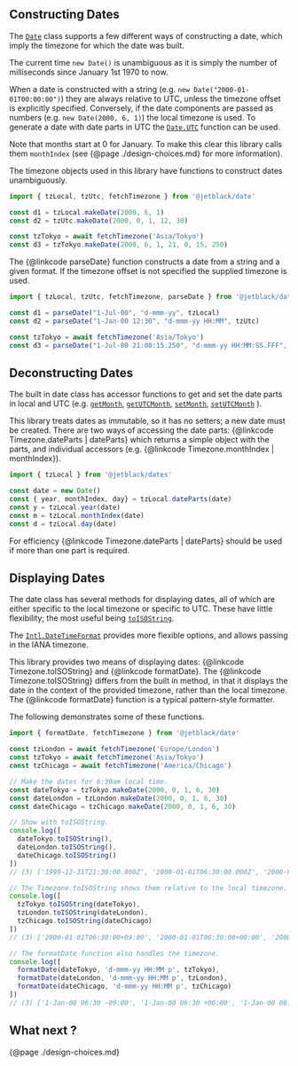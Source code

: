 ## Constructing Dates

The [`Date`](https://developer.mozilla.org/en-US/docs/Web/JavaScript/Reference/Global_Objects/Date)
class supports a few different ways of constructing a date, which imply the
timezone for which the date was built.

The current time `new Date()` is unambiguous as it is simply the number of milliseconds
since January 1st 1970 to now.

When a date is constructed with a string (e.g. `new Date("2000-01-01T00:00:00")`)
they are always relative to UTC, unless the timezone offset is explicitly specified. Conversely,
if the date components are passed as numbers (e.g. `new Date(2000, 6, 1)`) the
local timezone is used. To generate a date with date parts in UTC the
[`Date.UTC`](https://developer.mozilla.org/en-US/docs/Web/JavaScript/Reference/Global_Objects/Date/UTC)
function can be used.

Note that months start at 0 for January. To make this clear
this library calls them `monthIndex` (see {@page ./design-choices.md} for more
information).

The timezone objects used in this library have functions to construct dates
unambiguously.

```js
import { tzLocal, tzUtc, fetchTimezone } from '@jetblack/date'

const d1 = tzLocal.makeDate(2000, 6, 1)
const d2 = tzUtc.makeDate(2000, 0, 1, 12, 30)

const tzTokyo = await fetchTimezone('Asia/Tokyo')
const d3 = tzTokyo.makeDate(2000, 6, 1, 21, 0, 15, 250)
```

The {@linkcode parseDate} function constructs a date from a string and a given
format. If the timezone offset is not specified the supplied timezone is used.

```js
import { tzLocal, tzUtc, fetchTimezone, parseDate } from '@jetblack/date'

const d1 = parseDate("1-Jul-00", "d-mmm-yy", tzLocal)
const d2 = parseDate("1-Jan-00 12:30", "d-mmm-yy HH:MM", tzUtc)

const tzTokyo = await fetchTimezone('Asia/Tokyo')
const d3 = parseDate("1-Jul-00 21:00:15.250", "d-mmm-yy HH:MM:SS.FFF", tzTokyo)
```

## Deconstructing Dates

The built in date class has accessor functions to get and set the date parts
in local and UTC (e.g.
[`getMonth`](https://developer.mozilla.org/en-US/docs/Web/JavaScript/Reference/Global_Objects/Date/getMonth),
[`getUTCMonth`](https://developer.mozilla.org/en-US/docs/Web/JavaScript/Reference/Global_Objects/Date/getUTCMonth),
[`setMonth`](https://developer.mozilla.org/en-US/docs/Web/JavaScript/Reference/Global_Objects/Date/setMonth),
[`setUTCMonth`](https://developer.mozilla.org/en-US/docs/Web/JavaScript/Reference/Global_Objects/Date/setUTCMonth)
).

This library treats dates as immutable, so it has no setters; a new date must be
created. There are two ways of accessing the date parts:
{@linkcode Timezone.dateParts | dateParts} which returns a simple object with
the parts, and individual accessors (e.g. {@linkcode Timezone.monthIndex | monthIndex}).

```js
import { tzLocal } from '@jetblack/dates'

const date = new Date()
const { year, monthIndex, day} = tzLocal.dateParts(date)
const y = tzLocal.year(date)
const m = tzLocal.monthIndex(date)
const d = tzLocal.day(date)
```

For efficiency {@linkcode Timezone.dateParts | dateParts} should be used if more
than one part is required.

## Displaying Dates

The date class has several methods for displaying dates, all of which are either
specific to the local timezone or specific to UTC. These have little flexibility; the most
useful being [`toISOString`](https://developer.mozilla.org/en-US/docs/Web/JavaScript/Reference/Global_Objects/Date/toISOString).

The [`Intl.DateTimeFormat`](https://developer.mozilla.org/en-US/docs/Web/JavaScript/Reference/Global_Objects/Intl/DateTimeFormat) provides more flexible options, and
allows passing in the IANA timezone.

This library provides two means of displaying dates: {@linkcode Timezone.toISOString}
and {@linkcode formatDate}. The {@linkcode Timezone.toISOString} differs from
the built in method, in that it displays the date in the context of the provided
timezone, rather than the local timezone. The
{@linkcode formatDate} function is a typical pattern-style formatter.

The following demonstrates some of these functions.

```js
import { formatDate, fetchTimezone } from '@jetblack/date'

const tzLondon = await fetchTimezone('Europe/London')
const tzTokyo = await fetchTimezone('Asia/Tokyo')
const tzChicago = await fetchTimezone('America/Chicago')

// Make the dates for 6:30am local time.
const dateTokyo = tzTokyo.makeDate(2000, 0, 1, 6, 30)
const dateLondon = tzLondon.makeDate(2000, 0, 1, 6, 30)
const dateChicago = tzChicago.makeDate(2000, 0, 1, 6, 30)

// Show with toISOString.
console.log([
  dateTokyo.toISOString(),
  dateLondon.toISOString(),
  dateChicago.toISOString()
])
// (3) ['1999-12-31T21:30:00.000Z', '2000-01-01T06:30:00.000Z', '2000-01-01T12:30:00.000Z']

// The Timezone.toISOString shows them relative to the local timezone.
console.log([
  tzTokyo.toISOString(dateTokyo),
  tzLondon.toISOString(dateLondon),
  tzChicago.toISOString(dateChicago)
])
// (3) ['2000-01-01T06:30:00+09:00', '2000-01-01T06:30:00+00:00', '2000-01-01T06:30:00-06:00']

// The formatDate function also handles the timezone.
console.log([
  formatDate(dateTokyo, 'd-mmm-yy HH:MM p', tzTokyo),
  formatDate(dateLondon, 'd-mmm-yy HH:MM p', tzLondon),
  formatDate(dateChicago, 'd-mmm-yy HH:MM p', tzChicago)
])
// (3) ['1-Jan-00 06:30 -09:00', '1-Jan-00 06:30 +00:00', '1-Jan-00 06:30 +06:00']
```

## What next ?

{@page ./design-choices.md}
